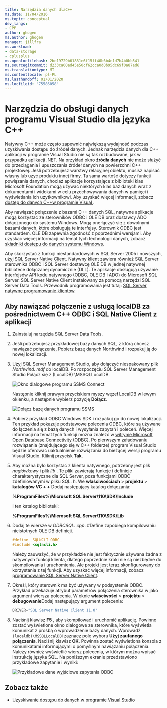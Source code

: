 ```yaml
---
title: Narzędzia danych dlaC++
ms.date: 11/04/2016
ms.topic: conceptual
dev_langs:
- CPP
author: ghogen
ms.author: ghogen
manager: jillfra
ms.workload:
- data-storage
- cplusplus
ms.openlocfilehash: 2be19729b61831e6f15ff40b6b4e1d7b4b0bb541
ms.sourcegitcommit: d233ca00ad45e50cf62cca0d0b95dc69f0a87ad6
ms.translationtype: MT
ms.contentlocale: pl-PL
ms.lasthandoff: 01/01/2020
ms.locfileid: "75586058"
---
```

# <a name="visual-studio-data-tools-for-c"></a>Narzędzia do obsługi danych programu Visual Studio dla języka C++

Natywny C++ może często zapewnić największą wydajność podczas uzyskiwania dostępu do źródeł danych. Jednak narzędzia danych dla C++ aplikacji w programie Visual Studio nie są tak rozbudowane, jak w przypadku aplikacji .NET. Na przykład okno **źródła danych** nie może służyć do przeciągania i upuszczania źródeł danych na powierzchni C++ projektowej. Jeśli potrzebujesz warstwy relacyjnej obiektu, musisz napisać własny lub użyć produktu innej firmy. Ta sama wartość dotyczy funkcji powiązania danych, chociaż aplikacje korzystające z biblioteki klas Microsoft Foundation mogą używać niektórych klas baz danych wraz z dokumentami i widokami w celu przechowywania danych w pamięci i wyświetlania ich użytkownikowi. Aby uzyskać więcej informacji, zobacz [dostęp do danych C++w programie Visual ](/cpp/data/data-access-in-cpp).

Aby nawiązać połączenie z bazami C++ danych SQL, natywne aplikacje mogą korzystać ze sterowników ODBC i OLE DB oraz dostawcy ADO dołączonego do systemu Windows. Mogą one łączyć się z dowolnymi bazami danych, które obsługują te interfejsy. Sterownik ODBC jest standardem. OLE DB zapewnia zgodność z poprzednimi wersjami. Aby uzyskać więcej informacji na temat tych technologii danych, zobacz [składniki dostępu do danych systemu Windows](/previous-versions/windows/desktop/ms692897(v=vs.85)).

Aby skorzystać z funkcji niestandardowych w SQL Server 2005 i nowszych, użyj [SQL Server Native Client](/sql/relational-databases/native-client/sql-server-native-client). Natywny klient zawiera również SQL Server sterownika ODBC i SQL Server dostawcę OLE DB w jednej natywnej bibliotece dołączanej dynamicznie (DLL). Te aplikacje obsługują używanie interfejsów API kodu natywnego (ODBC, OLE DB i ADO) do Microsoft SQL Server. SQL Server Native Client instalowany za pomocą narzędzi SQL Server Data Tools. Przewodnik programowania jest tutaj: [SQL Server natywne programowanie klientów](/sql/relational-databases/native-client/sql-server-native-client-programming).

## <a name="to-connect-to-localdb-through-odbc-and-sql-native-client-from-a-c-application"></a>Aby nawiązać połączenie z usługą localDB za pośrednictwem C++ ODBC i SQL Native Client z aplikacji

1. Zainstaluj narzędzia SQL Server Data Tools.

2. Jeśli potrzebujesz przykładowej bazy danych SQL, z którą chcesz nawiązać połączenie, Pobierz bazę danych Northwind i rozpakuj ją do nowej lokalizacji.

3. Użyj SQL Server Management Studio, aby dołączyć niespakowany plik *Northwind. mdf* do localDB. Po rozpoczęciu SQL Server Management Studio Połącz się z (LocalDB) \MSSQLLocalDB.

   ![Okno dialogowe programu SSMS Connect](../data-tools/media/raddata-ssms-connect-dialog.png)

   Następnie kliknij prawym przyciskiem myszy węzeł LocalDB w lewym okienku, a następnie wybierz pozycję **Dołącz**.

   ![Dołącz bazę danych programu SSMS](../data-tools/media/raddata-ssms-attach-database.png)

4. Pobierz przykład ODBC Windows SDK i rozpakuj go do nowej lokalizacji. Ten przykład pokazuje podstawowe polecenia ODBC, które są używane do łączenia się z bazą danych i wysyłania zapytań i poleceń. Więcej informacji na temat tych funkcji można znaleźć w [witrynie Microsoft Open Database Connectivity (ODBC)](/sql/odbc/microsoft-open-database-connectivity-odbc). Po pierwszym załadowaniu rozwiązania (znajdującego się w C++ folderze) program Visual Studio będzie oferować uaktualnienie rozwiązania do bieżącej wersji programu Visual Studio. Kliknij przycisk **Tak**.

5. Aby można było korzystać z klienta natywnego, potrzebny jest plik *nagłówkowy* i plik *lib* . Te pliki zawierają funkcje i definicje charakterystyczne dla SQL Server, poza funkcjami ODBC zdefiniowanymi w pliku SQL. h. We **właściwościach** > **projektu** > **katalogów VC + +** Dodaj następujący katalog dołączania:

   **%ProgramFiles%\Microsoft SQL Server\110\SDK\Include**

   I ten katalog biblioteki:

   **%ProgramFiles%\Microsoft SQL Server\110\SDK\Lib**

6. Dodaj te wiersze w *ODBCSQL. cpp*. #Define zapobiega kompilowaniu nieistotnych OLE DB definicji.

   ```cpp
   #define _SQLNCLI_ODBC_
   #include <sqlncli.h>
   ```

    Należy zauważyć, że w przykładzie nie jest faktycznie używana żadna z natywnych funkcji klienta, dlatego poprzednie kroki nie są niezbędne do skompilowania i uruchomienia. Ale projekt jest teraz skonfigurowany do korzystania z tej funkcji. Aby uzyskać więcej informacji, zobacz [programowanie SQL Server Native Client](/sql/relational-databases/native-client/sql-server-native-client).

7. Określ, który sterownik ma być używany w podsystemie ODBC. Przykład przekazuje atrybut parametrów połączenia sterownika w jako argument wiersza polecenia. W oknie **właściwości** > **projektu** > **debugowanie**Dodaj następujący argument polecenia:

   ```cpp
   DRIVER="SQL Server Native Client 11.0"
   ```

8. Naciśnij klawisz **F5** , aby skompilować i uruchomić aplikację. Powinno zostać wyświetlone okno dialogowe ze sterownika, które wyświetla komunikat z prośbą o wprowadzenie bazy danych. Wprowadź `(localdb)\MSSQLLocalDB`i zaznacz pole wyboru **Użyj zaufanego połączenia**. Naciśnij klawisz **OK**. Powinna zostać wyświetlona konsola z komunikatami informującymi o pomyślnym nawiązaniu połączenia. Należy również wyświetlić wiersz polecenia, w którym można wpisać instrukcję języka SQL. Na poniższym ekranie przedstawiono przykładowe zapytanie i wyniki:

   ![Przykładowe dane wyjściowe zapytania ODBC](../data-tools/media/raddata-odbc-sample-query-output.png)

## <a name="see-also"></a>Zobacz także

- [Uzyskiwanie dostępu do danych w programie Visual Studio](../data-tools/accessing-data-in-visual-studio.md)
